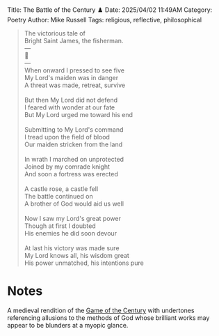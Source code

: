 Title: The Battle of the Century ♟️
Date: 2025/04/02 11:49AM
Category: Poetry
Author: Mike Russell
Tags: religious, reflective, philosophical

> The victorious tale of
> <br>
> Bright Saint James, the fisherman.
> <br>
> —
> <br>
> 👑
> <br>
> —
> <br>
> When onward I pressed to see five<br>
> My Lord's maiden was in danger<br>
> A threat was made, retreat, survive<br>
> <br>
> But then My Lord did not defend<br>
> I feared with wonder at our fate<br>
> But My Lord urged me toward his end<br>
> <br>
> Submitting to My Lord's command<br>
> I tread upon the field of blood<br>
> Our maiden stricken from the land<br>
> <br>
> In wrath I marched on unprotected<br>
> Joined by my comrade knight<br>
> And soon a fortress was erected<br>
> <br>
> A castle rose, a castle fell<br>
> The battle continued on<br>
> A brother of God would aid us well<br>
> <br>
> Now I saw my Lord's great power<br>
> Though at first I doubted<br>
> His enemies he did soon devour<br>
> <br>
> At last his victory was made sure<br>
> My Lord knows all, his wisdom great<br>
> His power unmatched, his intentions pure

# Notes

A medieval rendition of the [Game of the Century](https://en.wikipedia.org/wiki/Game_of_the_Century_(chess)) with undertones referencing allusions to the methods of God whose brilliant works may appear to be blunders at a myopic glance.